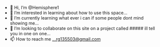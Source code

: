 - 👋 Hi, I’m @Hemisphere1
- 👀 I’m interested in learning about how to use this space...
- 🌱 I’m currently learning what ever i can if some people dont mind showing me...
- 💞️ I’m looking to collaborate on this site on a project called ##### ill tell you in one on one...
- 📫 How to reach me ...rg135503@gmail.com
